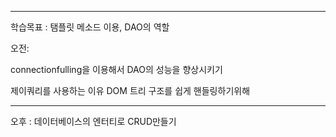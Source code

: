 <hr>

학습목표 :  탬플릿 메소드 이용, DAO의 역할


오전:

connectionfulling을 이용해서 DAO의 성능을 향상시키기

제이쿼리를 사용하는 이유
DOM 트리 구조를 쉽게 핸들링하기위해


















<hr>


오후 :  데이터베이스의 엔터티로 CRUD만들기












